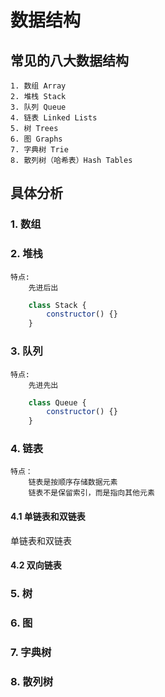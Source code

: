 # 数据结构

## 常见的八大数据结构
    1. 数组 Array
    2. 堆栈 Stack
    3. 队列 Queue
    4. 链表 Linked Lists
    5. 树 Trees
    6. 图 Graphs
    7. 字典树 Trie
    8. 散列树（哈希表）Hash Tables
## 具体分析
### 1. 数组

### 2. 堆栈
    特点:
        先进后出
```js
    class Stack {
        constructor() {}
    }
```
### 3. 队列
    特点:
        先进先出
```js
    class Queue {
        constructor() {}
    }
```

### 4. 链表
    特点：
        链表是按顺序存储数据元素
        链表不是保留索引，而是指向其他元素
#### 4.1 单链表和双链表

 单链表和双链表

#### 4.2 双向链表

### 5. 树

### 6. 图

### 7. 字典树

### 8. 散列树


